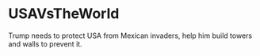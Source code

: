 # USAVsTheWorld
Trump needs to protect USA from Mexican invaders, help him build towers and walls to prevent it.
